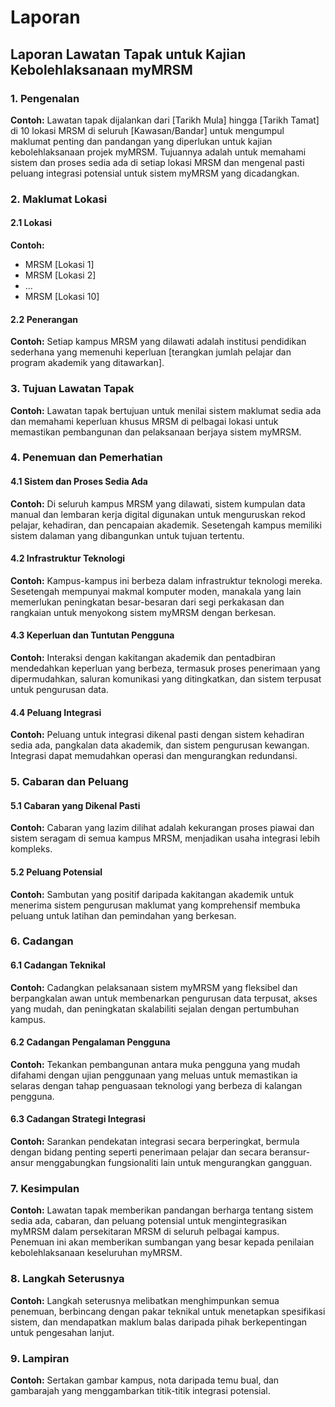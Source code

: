 # Laporan

## Laporan Lawatan Tapak untuk Kajian Kebolehlaksanaan myMRSM

### 1. Pengenalan

**Contoh:** Lawatan tapak dijalankan dari \[Tarikh Mula] hingga \[Tarikh Tamat] di 10 lokasi MRSM di seluruh \[Kawasan/Bandar] untuk mengumpul maklumat penting dan pandangan yang diperlukan untuk kajian kebolehlaksanaan projek myMRSM. Tujuannya adalah untuk memahami sistem dan proses sedia ada di setiap lokasi MRSM dan mengenal pasti peluang integrasi potensial untuk sistem myMRSM yang dicadangkan.

### 2. Maklumat Lokasi

#### 2.1 Lokasi

**Contoh:**

* MRSM \[Lokasi 1]
* MRSM \[Lokasi 2]
* ...
* MRSM \[Lokasi 10]

#### 2.2 Penerangan

**Contoh:** Setiap kampus MRSM yang dilawati adalah institusi pendidikan sederhana yang memenuhi keperluan \[terangkan jumlah pelajar dan program akademik yang ditawarkan].&#x20;

### 3. Tujuan Lawatan Tapak

**Contoh:** Lawatan tapak bertujuan untuk menilai sistem maklumat sedia ada dan memahami keperluan khusus MRSM di pelbagai lokasi untuk memastikan pembangunan dan pelaksanaan berjaya sistem myMRSM.

### 4. Penemuan dan Pemerhatian

#### 4.1 Sistem dan Proses Sedia Ada

**Contoh:** Di seluruh kampus MRSM yang dilawati, sistem kumpulan data manual dan lembaran kerja digital digunakan untuk menguruskan rekod pelajar, kehadiran, dan pencapaian akademik. Sesetengah kampus memiliki sistem dalaman yang dibangunkan untuk tujuan tertentu.

#### 4.2 Infrastruktur Teknologi

**Contoh:** Kampus-kampus ini berbeza dalam infrastruktur teknologi mereka. Sesetengah mempunyai makmal komputer moden, manakala yang lain memerlukan peningkatan besar-besaran dari segi perkakasan dan rangkaian untuk menyokong sistem myMRSM dengan berkesan.

#### 4.3 Keperluan dan Tuntutan Pengguna

**Contoh:** Interaksi dengan kakitangan akademik dan pentadbiran mendedahkan keperluan yang berbeza, termasuk proses penerimaan yang dipermudahkan, saluran komunikasi yang ditingkatkan, dan sistem terpusat untuk pengurusan data.

#### 4.4 Peluang Integrasi

**Contoh:** Peluang untuk integrasi dikenal pasti dengan sistem kehadiran sedia ada, pangkalan data akademik, dan sistem pengurusan kewangan. Integrasi dapat memudahkan operasi dan mengurangkan redundansi.

### 5. Cabaran dan Peluang

#### 5.1 Cabaran yang Dikenal Pasti

**Contoh:** Cabaran yang lazim dilihat adalah kekurangan proses piawai dan sistem seragam di semua kampus MRSM, menjadikan usaha integrasi lebih kompleks.

#### 5.2 Peluang Potensial

**Contoh:** Sambutan yang positif daripada kakitangan akademik untuk menerima sistem pengurusan maklumat yang komprehensif membuka peluang untuk latihan dan pemindahan yang berkesan.

### 6. Cadangan

#### 6.1 Cadangan Teknikal

**Contoh:** Cadangkan pelaksanaan sistem myMRSM yang fleksibel dan berpangkalan awan untuk membenarkan pengurusan data terpusat, akses yang mudah, dan peningkatan skalabiliti sejalan dengan pertumbuhan kampus.

#### 6.2 Cadangan Pengalaman Pengguna

**Contoh:** Tekankan pembangunan antara muka pengguna yang mudah difahami dengan ujian penggunaan yang meluas untuk memastikan ia selaras dengan tahap penguasaan teknologi yang berbeza di kalangan pengguna.

#### 6.3 Cadangan Strategi Integrasi

**Contoh:** Sarankan pendekatan integrasi secara berperingkat, bermula dengan bidang penting seperti penerimaan pelajar dan secara beransur-ansur menggabungkan fungsionaliti lain untuk mengurangkan gangguan.

### 7. Kesimpulan

**Contoh:** Lawatan tapak memberikan pandangan berharga tentang sistem sedia ada, cabaran, dan peluang potensial untuk mengintegrasikan myMRSM dalam persekitaran MRSM di seluruh pelbagai kampus. Penemuan ini akan memberikan sumbangan yang besar kepada penilaian kebolehlaksanaan keseluruhan myMRSM.

### 8. Langkah Seterusnya

**Contoh:** Langkah seterusnya melibatkan menghimpunkan semua penemuan, berbincang dengan pakar teknikal untuk menetapkan spesifikasi sistem, dan mendapatkan maklum balas daripada pihak berkepentingan untuk pengesahan lanjut.

### 9. Lampiran

**Contoh:** Sertakan gambar kampus, nota daripada temu bual, dan gambarajah yang menggambarkan titik-titik integrasi potensial.
